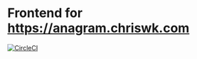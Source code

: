 # Frontend for https://anagram.chriswk.com
[![CircleCI](https://circleci.com/gh/chriswk/anagramfrontend.svg?style=svg)](https://circleci.com/gh/chriswk/anagramfrontend)